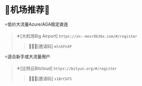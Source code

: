 # 📢机场推荐📢 

⭐低价大流量Azure/AGA稳定直连
>✈[大机场Big Airport] `https://xn--mesr8b36x.com/#/register`
>>🧑‍🤝‍🧑[邀请码] `mlnSFnXP`

⭐适合新手或大流量用户
>✈[比特云Bitcloud] `https://bityun.org/#/register`
>>🧑‍🤝‍🧑[邀请码] `s1BrCGF5`
